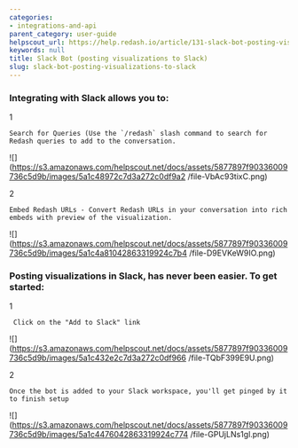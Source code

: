```yaml
---
categories:
- integrations-and-api
parent_category: user-guide
helpscout_url: https://help.redash.io/article/131-slack-bot-posting-visualizations-to-slack
keywords: null
title: Slack Bot (posting visualizations to Slack)
slug: slack-bot-posting-visualizations-to-slack
---
```

### Integrating with Slack allows you to:

1

    Search for Queries (Use the `/redash` slash command to search for Redash queries to add to the conversation. 

![](https://s3.amazonaws.com/helpscout.net/docs/assets/5877897f90336009736c5d9b/images/5a1c48972c7d3a272c0df9a2
/file-VbAc93tixC.png)

2

    Embed Redash URLs - Convert Redash URLs in your conversation into rich embeds with preview of the visualization. 

![](https://s3.amazonaws.com/helpscout.net/docs/assets/5877897f90336009736c5d9b/images/5a1c4a81042863319924c7b4
/file-D9EVKeW9IO.png)

###  Posting visualizations in Slack, has never been easier.  To get started:

1

     Click on the "Add to Slack" link 

![](https://s3.amazonaws.com/helpscout.net/docs/assets/5877897f90336009736c5d9b/images/5a1c432e2c7d3a272c0df966
/file-TQbF399E9U.png)

2

    Once the bot is added to your Slack workspace, you'll get pinged by it to finish setup  

![](https://s3.amazonaws.com/helpscout.net/docs/assets/5877897f90336009736c5d9b/images/5a1c4476042863319924c774
/file-GPUjLNs1gl.png)

